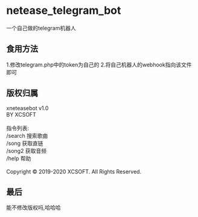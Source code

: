 # netease_telegram_bot

一个自己做的telegram机器人

## 食用方法
1.修改telegram.php中的token为自己的
2.将自己机器人的webhook指向该文件即可

## 版权归属
xneteasebot v1.0<br />
BY XCSOFT<br />
<br />
指令列表:<br />
/search  搜索歌曲<br />
/song  获取直链<br />
/song2  获取音频<br />
/help  帮助<br />
<br />
Copyright © 2019-2020 XCSOFT. All Rights Reserved.
## 最后
能不修改版权吗,哈哈哈
